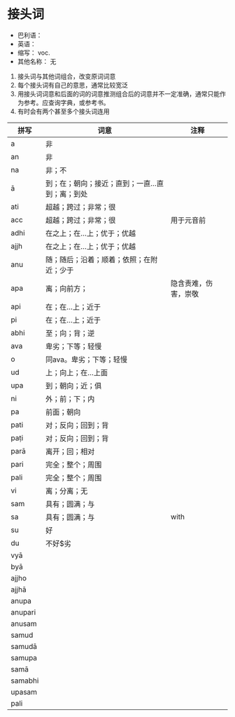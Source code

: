 # 接头词

* 巴利语： 
* 英语： 
* 缩写： voc.
* 其他名称： 无


1. 接头词与其他词组合，改变原词词意
2. 每个接头词有自己的意思，通常比较宽泛
3. 用接头词词意和后面的词的词意推测组合后的词意并不一定准确，通常只能作为参考。应查询字典，或参考书。
4. 有时会有两个甚至多个接头词连用

|拼写|词意|注释|
| -- | -- | -- |
|a|非||
|an|非||
|na|非；不||
|ā|到；在；朝向；接近；直到；一直…直到；离；到处||
|ati|超越；跨过；非常；很||
|acc|超越；跨过；非常；很|用于元音前|
|adhi|在之上；在…上；优于；优越||
|ajjh|在之上；在…上；优于；优越||
|anu|随；随后；沿着；顺着；依照；在附近；少于||
|apa|离；向前方；|隐含责难，伤害，崇敬|
|api|在；在…上；近于||
|pi|在；在…上；近于||
|abhi|至；向；背；逆||
|ava|卑劣；下等；轻慢||
|o|同ava。卑劣；下等；轻慢||
|ud|上；向上；在…上面||
|upa|到；朝向；近；俱||
|ni|外；前；下；内||
|pa|前面；朝向||
|pati|对；反向；回到；背||
|paṭi|对；反向；回到；背||
|parā|离开；回；相对||
|pari|完全；整个；周围||
|pali|完全；整个；周围||
|vi|离；分离；无||
|sam|具有；圆满；与||
|sa|具有；圆满；与|with|
|su|好||
|du|不好$劣||
|vyā|||
|byā|||
|ajjho|||
|ajjhā|||
|anupa|||
|anupari|||
|anusam|||
|samud|||
|samudā|||
|samupa|||
|samā|||
|samabhi|||
|upasam|||
|pali||





